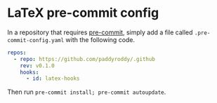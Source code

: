 # LaTeX pre-commit config

In a repository that requires [pre-commit](https://pre-commit.com), simply add
a file called `.pre-commit-config.yaml` with the following code.

```yaml
repos:
  - repo: https://github.com/paddyroddy/.github
    rev: v0.1.0
    hooks:
      - id: latex-hooks
```

Then run `pre-commit install; pre-commit autoupdate`.
